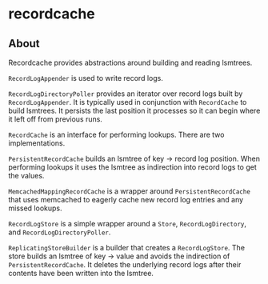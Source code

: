 # recordcache

## About
Recordcache provides abstractions around building and reading lsmtrees.

`RecordLogAppender` is used to write record logs.

`RecordLogDirectoryPoller` provides an iterator over record logs built by `RecordLogAppender`. It is typically used in conjunction with `RecordCache` to build lsmtrees. It persists the last position it processes so it can begin where it left off from previous runs.

`RecordCache` is an interface for performing lookups. There are two implementations.

`PersistentRecordCache` builds an lsmtree of key -> record log position. When performing lookups it uses the lsmtree as indirection into record logs to get the values.

`MemcachedMappingRecordCache` is a wrapper around `PersistentRecordCache` that uses memcached to eagerly cache new record log entries and any missed lookups.

`RecordLogStore` is a simple wrapper around a `Store`, `RecordLogDirectory`, and `RecordLogDirectoryPoller`.

`ReplicatingStoreBuilder` is a builder that creates a `RecordLogStore`. The store builds an lsmtree of key -> value and avoids the indirection of `PersistentRecordCache`. It deletes the underlying record logs after their contents have been written into the lsmtree.